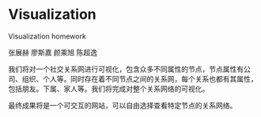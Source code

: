 # Visualization
Visualization homework

张展赫 廖斯嘉 颜乘旭 陈超逸

我们将对一个社交关系网进行可视化，包含众多不同属性的节点，节点属性有公司、组织、个人等。同时存在着不同节点之间的关系网，每个关系也都有其属性，包括朋友。下属、家人等。我们将完成对整个关系网络的可视化。


最终成果将是一个可交互的网站，可以自由选择查看特定节点的关系网络。
